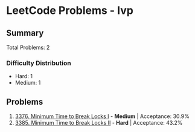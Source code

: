 # LeetCode Problems - Ivp

## Summary
Total Problems: 2

### Difficulty Distribution

- Hard: 1
- Medium: 1

## Problems

1. [3376. Minimum Time to Break Locks I](https://leetcode.com/problems/minimum-time-to-break-locks-i/) - **Medium** | Acceptance: 30.9%
2. [3385. Minimum Time to Break Locks II](https://leetcode.com/problems/minimum-time-to-break-locks-ii/) - **Hard** | Acceptance: 43.2%